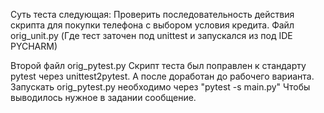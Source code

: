 Суть теста следующая:
Проверить последовательность действия скрипта для покупки телефона с выбором условия кредита.
Файл orig_unit.py (Где тест заточен под unittest и запускался из под IDE PYCHARM)

Второй файл orig_pytest.py Скрипт теста был поправлен к стандарту pytest через unittest2pytest.
А после доработан до рабочего варианта. 
Запускать orig_pytest.py необходимо через "pytest -s main.py" 
Чтобы выводилось нужное в задании сообщение. 


